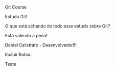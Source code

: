 Git Course

Estudo Git!

O que está achando de todo esse estudo sobre Git?

Está valendo a pena!

Daniel Calistrato - Desenvolvedor!!!

Incluir Botao:

Teste
